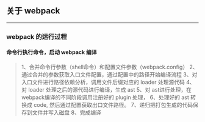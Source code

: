 ## 关于 webpack
---
### webpack 的运行过程
#### 命令行执行命令，启动 webpack 编译
> 1、合并命令行参数（shell命令）和配置文件参数（webpack.config）
> 2、通过合并的参数获取入口文件配置，通过配置中的路径开始编译流程
> 3、对入口文件进行路径依赖分析，调用文件后缀对应的 loader 处理源代码
> 4、对 loader 处理之后的源代码进行编译，生成 ast
> 5、对 ast进行处理，在 webpack编译的不同阶段调用注册好的 plugin 处理，
> 6、处理好的 ast 转换成 code, 然后通过配置获取出口文件路径。
> 7、递归把打包生成的代码保存到文件并写入磁盘
> 8、完成编译
